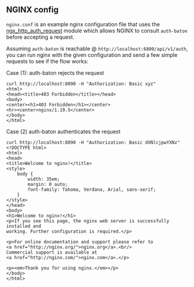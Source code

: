 ## NGINX config
`nginx.conf` is an example nginx configuration file that uses the [ngx_http_auth_request](http://nginx.org/en/docs/http/ngx_http_auth_request_module.html) module which allows NGINX to consult `auth-baton` before accepting a request.

Assuming `auth-baton` is reachable @ `http://localhost:6800/api/v1/auth`, you can run nginx with the given configuration and send a few simple requests to see if the flow works:

Case (1): auth-baton rejects the request
```
curl http://localhost:8090 -H "Authorization: Basic xyz"
<html>
<head><title>403 Forbidden</title></head>
<body>
<center><h1>403 Forbidden</h1></center>
<hr><center>nginx/1.19.5</center>
</body>
</html>

```

Case (2) auth-baton authenticates the request
```
curl http://localhost:8090 -H "Authorization: Basic dXNlcjpwYXNz"
<!DOCTYPE html>
<html>
<head>
<title>Welcome to nginx!</title>
<style>
    body {
        width: 35em;
        margin: 0 auto;
        font-family: Tahoma, Verdana, Arial, sans-serif;
    }
</style>
</head>
<body>
<h1>Welcome to nginx!</h1>
<p>If you see this page, the nginx web server is successfully installed and
working. Further configuration is required.</p>

<p>For online documentation and support please refer to
<a href="http://nginx.org/">nginx.org</a>.<br/>
Commercial support is available at
<a href="http://nginx.com/">nginx.com</a>.</p>

<p><em>Thank you for using nginx.</em></p>
</body>
</html>
```

